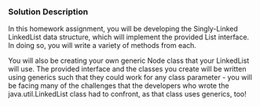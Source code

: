 ### Solution Description

In this homework assignment, you will be developing the Singly-Linked LinkedList data structure, which will implement the provided List interface. In doing so, you will write a variety of methods from each.

You will also be creating your own generic Node class that your LinkedList will use. The provided interface and the classes you create will be written using generics such that they could work for any class parameter - you will be facing many of the challenges that the developers who wrote the java.util.LinkedList class had to confront, as that class uses generics, too!
